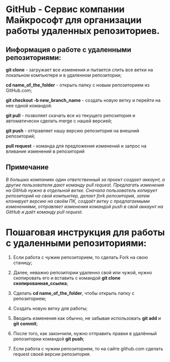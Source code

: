 # GitHub - Сервис компании Майкрософт для организации работы удаленных репозиториев.

## Информация о работе с  удаленными репозиториями:

**git clone** - загружает все изменения и пытается слить все ветки на локальном компьютере и в удаленном репозитории;

**cd name_of_the_folder** - открыть папку с новым репозиторием из GitHub.com;

**git checkout -b new_branch_name** - создать новую ветку и перейти на нее одной командой.

**git pull** - позволяет скачать все из текущего репозитория и автоматически сделать merge с нашей версией;

**git push** - отправляет нашу версию репозитория на внешний репозиторий;

**pull request** - команда для предложения изменений и запрос на вливание изменений в репозиторий 

## Примечание

*В больших компаниях один ответственный за проект создает аккаунт, а другие пользователи дают команду pull request. Предлагать изменения на GitHub нужно в отдельной ветке. Сначала пользователь копирует репозиторий на свой компьютер, делает fork репозитория, затем клонирует версию на своём ПК, создаёт ветку с предлагаемыми изменениями, отправляет изменения командой push в свой аккаунт на GitHub и даёт команду pull request*.

# Пошаговая инструкция для работы с  удаленными репозиториями: 

1.  Если работа с чужим репозиторием, то сделать Fork на свою станицу;

2.  Далее, неважно репозитории удаленно свой или чужой, нужно скопировать его и вставить с командой **git clone скопированная_ссылка**;

3.  Сделать **cd name_of_the_folder**, чтобы открыть папку с репозиторием;

4.  Создать новую ветку для работы;

5.  Вводить изменения как обычно, не забывая использовать **git add** и **git commit**; 

6.  После того, как закончили, нужно отправить правки в удалённый репозитории командой **git push**;

7.  Если работа с чужим репозиторием, то на сайте github.com сделать request своей версии репозитория. 
